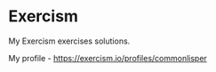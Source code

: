 # Exercism
My Exercism exercises solutions.

My profile - https://exercism.io/profiles/commonlisper
